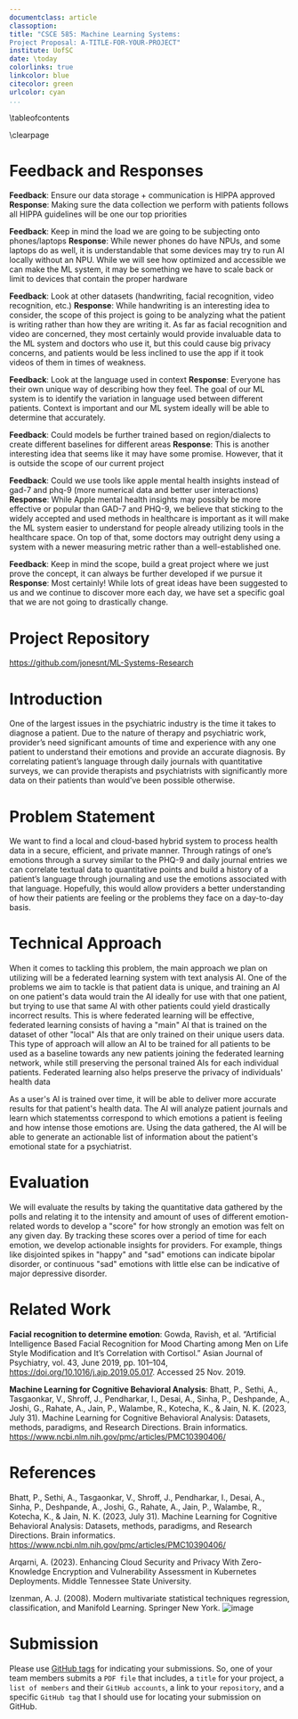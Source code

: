 ```yaml
---
documentclass: article
classoption: 
title: "CSCE 585: Machine Learning Systems: 
Project Proposal: A-TITLE-FOR-YOUR-PROJECT"
institute: UofSC
date: \today
colorlinks: true
linkcolor: blue
citecolor: green
urlcolor: cyan
...
```


\tableofcontents

\clearpage

# Feedback and Responses

**Feedback**: Ensure our data storage + communication is HIPPA approved 
**Response**: Making sure the data collection we perform with patients follows all HIPPA guidelines will be one our top priorities

**Feedback**: Keep in mind the load we are going to be subjecting onto phones/laptops 
**Response**: While newer phones do have NPUs, and some laptops do as well, it is understandable that some devices may try to run AI locally without an NPU. While we will see how optimized and accessible we can make the ML system, it may be something we have to scale back or limit to devices that contain the proper hardware	 

**Feedback**: Look at other datasets (handwriting, facial recognition, video recognition, etc.) 
**Response**: While handwriting is an interesting idea to consider, the scope of this project is going to be analyzing what the patient is writing rather than how they are writing it. As far as facial recognition and video are concerned, they most certainly would provide invaluable data to the ML system and doctors who use it, but this could cause big privacy concerns, and patients would be less inclined to use the app if it took videos of them in times of weakness. 

**Feedback**: Look at the language used in context 
**Response**: Everyone has their own unique way of describing how they feel. The goal of our ML system is to identify the variation in language used between different patients. Context is important and our ML system ideally will be able to determine that accurately. 

**Feedback**: Could models be further trained based on region/dialects to create different baselines for different areas 
**Response**: This is another interesting idea that seems like it may have some promise. However, that it is outside the scope of our current project 

**Feedback**: Could we use tools like apple mental health insights instead of gad-7 and phq-9 (more numerical data and better user interactions) 
**Response**: While Apple mental health insights may possibly be more effective or popular than GAD-7 and PHQ-9, we believe that sticking to the widely accepted and used methods in healthcare is important as it will make the ML system easier to understand for people already utilizing tools in the healthcare space. On top of that, some doctors may outright deny using a system with a newer measuring metric rather than a well-established one.	 

**Feedback**: Keep in mind the scope, build a great project where we just prove the concept, it can always be further developed if we pursue it 
**Response**: Most certainly! While lots of great ideas have been suggested to us and we continue to discover more each day, we have set a specific goal that we are not going to drastically change. 

# Project Repository
https://github.com/jonesnt/ML-Systems-Research

# Introduction
One of the largest issues in the psychiatric industry is the time it takes to diagnose a patient. Due to the nature of therapy and psychiatric work, provider’s need significant amounts of time and experience with any one patient to understand their emotions and provide an accurate diagnosis. By correlating patient’s language through daily journals with quantitative surveys, we can provide therapists and psychiatrists with significantly more data on their patients than would’ve been possible otherwise.

# Problem Statement
We want to find a local and cloud-based hybrid system to process health data in a secure, efficient, and private manner. Through ratings of one’s emotions through a survey similar to the PHQ-9 and daily journal entries we can correlate textual data to quantitative points and build a history of a patient’s language through journaling and use the emotions associated with that language. Hopefully, this would allow providers a better understanding of how their patients are feeling or the problems they face on a day-to-day basis. 

# Technical Approach
When it comes to tackling this problem, the main approach we plan on utilizing will be a federated learning system with text analysis AI. One of the problems we aim to tackle is that patient data is unique, and training an AI on one patient's data would train the AI ideally for use with that one patient, but trying to use that same AI with other patients could yield drastically incorrect results. This is where federated learning will be effective, federated learning consists of having a "main" AI that is trained on the dataset of other "local" AIs that are only trained on their unique users data. This type of approach will allow an AI to be trained for all patients to be used as a baseline towards any new patients joining the federated learning network, while still preserving the personal trained AIs for each individual patients. Federated learning also helps preserve the privacy of individuals' health data

As a user's AI is trained over time, it will be able to deliver more accurate results for that patient's health data. The AI will analyze patient journals and learn which statementss correspond to which emotions a patient is feeling and how intense those emotions are. Using the data gathered, the AI will be able to generate an actionable list of information about the patient's emotional state for a psychiatrist.

# Evaluation
We will evaluate the results by taking the quantitative data gathered by the polls and relating it to the intensity and amount of uses of different emotion-related words to develop a "score" for how strongly an emotion was felt on any given day. By tracking these scores over a period of time for each emotion, we develop actionable insights for providers. For example, things like disjointed spikes in "happy" and "sad" emotions can indicate bipolar disorder, or continuous "sad" emotions with little else can be indicative of major depressive disorder. 

# Related Work
**Facial recognition to determine emotion**: Gowda, Ravish, et al. “Artificial Intelligence Based Facial Recognition for Mood Charting among Men on Life Style Modification and It’s Correlation with Cortisol.” Asian Journal of Psychiatry, vol. 43, June 2019, pp. 101–104, https://doi.org/10.1016/j.ajp.2019.05.017. Accessed 25 Nov. 2019.

**Machine Learning for Cognitive Behavioral Analysis**: Bhatt, P., Sethi, A., Tasgaonkar, V., Shroff, J., Pendharkar, I., Desai, A., Sinha, P., Deshpande, A., Joshi, G., Rahate, A., Jain, P., Walambe, R., Kotecha, K., & Jain, N. K. (2023, July 31). Machine Learning for Cognitive Behavioral Analysis: Datasets, methods, paradigms, and Research Directions. Brain informatics. https://www.ncbi.nlm.nih.gov/pmc/articles/PMC10390406/ 

# References
Bhatt, P., Sethi, A., Tasgaonkar, V., Shroff, J., Pendharkar, I., Desai, A., Sinha, P., Deshpande, A., Joshi, G., Rahate, A., Jain, P., Walambe, R., Kotecha, K., & Jain, N. K. (2023, July 31). Machine Learning for Cognitive Behavioral Analysis: Datasets, methods, paradigms, and Research Directions. Brain informatics. https://www.ncbi.nlm.nih.gov/pmc/articles/PMC10390406/ 

Arqarni, A. (2023). Enhancing Cloud Security and Privacy With Zero-Knowledge Encryption and Vulnerability Assessment in Kubernetes Deployments. Middle Tennessee State University. 

Izenman, A. J. (2008). Modern multivariate statistical techniques regression, classification, and Manifold Learning. Springer New York. 
![image](https://github.com/user-attachments/assets/ef3fb1f1-a7e5-4bb5-a756-38f3a8a2c7ad)


# Submission
Please use [GitHub tags](https://docs.github.com/en/desktop/contributing-and-collaborating-using-github-desktop/managing-commits/managing-tags) for indicating your submissions. So, one of your team members submits a `PDF file` that includes, a `title` for your project, a `list of members` and their `GitHub accounts`, a link to your `repository`, and a specific `GitHub tag` that I should use for locating your submission on GitHub. 
